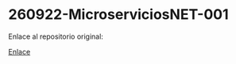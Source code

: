 # 260922-MicroserviciosNET-001

Enlace al repositorio original:

[Enlace](https://pedrojosehernandez.notion.site/Microservicios-Net-2782b7e5550580559717f1056ce9774e?source)
